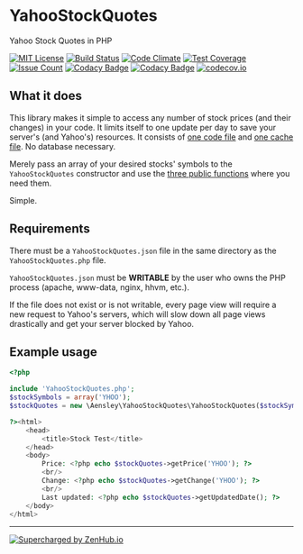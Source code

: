 # YahooStockQuotes
Yahoo Stock Quotes in PHP

[![MIT License](https://img.shields.io/badge/license-MIT-blue.svg)](https://github.com/aensley/YahooStockQuotes/blob/master/LICENSE) [![Build Status](https://travis-ci.org/aensley/YahooStockQuotes.svg)](https://travis-ci.org/aensley/YahooStockQuotes) [![Code Climate](https://codeclimate.com/github/aensley/YahooStockQuotes/badges/gpa.svg)](https://codeclimate.com/github/aensley/YahooStockQuotes) [![Test Coverage](https://codeclimate.com/github/aensley/YahooStockQuotes/badges/coverage.svg)](https://codeclimate.com/github/aensley/YahooStockQuotes/coverage) [![Issue Count](https://codeclimate.com/github/aensley/YahooStockQuotes/badges/issue_count.svg)](https://codeclimate.com/github/aensley/YahooStockQuotes) [![Codacy Badge](https://api.codacy.com/project/badge/grade/753efb995ff64b9087cf2e4952e91038)](https://www.codacy.com/app/awensley/YahooStockQuotes) [![Codacy Badge](https://api.codacy.com/project/badge/coverage/753efb995ff64b9087cf2e4952e91038)](https://www.codacy.com/app/awensley/YahooStockQuotes) [![codecov.io](https://codecov.io/github/aensley/YahooStockQuotes/coverage.svg?branch=master)](https://codecov.io/github/aensley/YahooStockQuotes?branch=master)



## What it does

This library makes it simple to access any number of stock prices (and their changes) in your code. It limits itself to one update per day to save your server's (and Yahoo's) resources. It consists of [one code file](https://github.com/aensley/YahooStockQuotes/blob/master/Aensley/YahooStockQuotes/YahooStockQuotes.php) and [one cache file](https://github.com/aensley/YahooStockQuotes/blob/master/Aensley/YahooStockQuotes/YahooStockQuotes.json). No database necessary.

Merely pass an array of your desired stocks' symbols to the `YahooStockQuotes` constructor and use the [three public functions](#example-usage) where you need them.

Simple.


## Requirements

There must be a `YahooStockQuotes.json` file in the same directory as the `YahooStockQuotes.php` file. 

`YahooStockQuotes.json` must be **WRITABLE** by the user who owns the PHP process (apache, www-data, nginx, hhvm, etc.).

If the file does not exist or is not writable, every page view will require a new request to Yahoo's servers, which will slow down all page views drastically and get your server blocked by Yahoo.


## Example usage

```php
<?php

include 'YahooStockQuotes.php';
$stockSymbols = array('YHOO');
$stockQuotes = new \Aensley\YahooStockQuotes\YahooStockQuotes($stockSymbols);

?><html>
	<head>
		<title>Stock Test</title>
	</head>
	<body>
		Price: <?php echo $stockQuotes->getPrice('YHOO'); ?>
		<br/>
		Change: <?php echo $stockQuotes->getChange('YHOO'); ?>
		<br/>
		Last updated: <?php echo $stockQuotes->getUpdatedDate(); ?>
	</body>
</html>
```

----

[![Supercharged by ZenHub.io](https://raw.githubusercontent.com/ZenHubIO/support/master/zenhub-badge.png)](https://zenhub.io)
